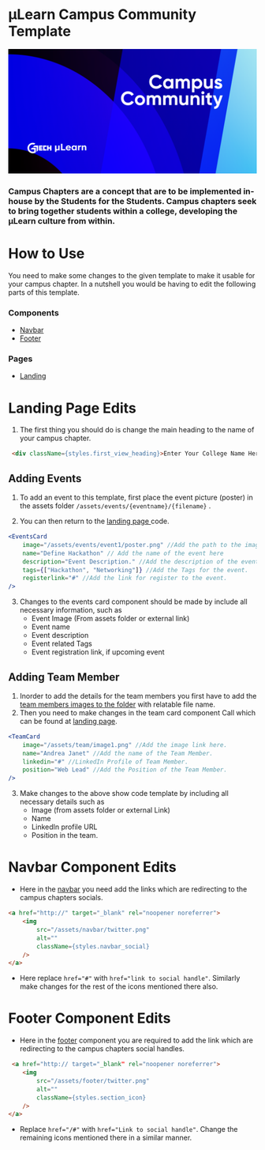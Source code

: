 # µLearn Campus Community Template

![Logo](public/helpers/CampusCommBanner.png)

### Campus Chapters are a concept that are to be implemented in-house by the Students for the Students. Campus chapters seek to bring together students within a college, developing the μLearn culture from within.

# How to Use
You need to make some changes to the given template to make it usable for your campus chapter. In a nutshell you would be having to edit the following parts of this template.

### Components
- [Navbar](/src/Components/Navbar/Navbar.jsx)
- [Footer](/src/Components/Footer/Footer.jsx)

### Pages
- [Landing](/src/Pages/Landing/Landing.jsx)


# Landing Page Edits

1. The first thing you should do is change the main heading to the name of your campus chapter.
```html
 <div className={styles.first_view_heading}>Enter Your College Name Here</div>
```

## Adding Events
1. To add an event to this template, first place the event picture (poster) in the assets folder `/assets/events/{eventname}/{filename}` .

2. You can then return to the [landing page ](/src/Pages/Landing/Landing.jsx) code. 
```jsx
<EventsCard
    image="/assets/events/event1/poster.png" //Add the path to the image here
    name="Define Hackathon" // Add the name of the event here
    description="Event Description." //Add the description of the event.
    tags={["Hackathon", "Networking"]} //Add the Tags for the event.
    registerlink="#" //Add the link for register to the event.
/>
```
3.  Changes to the events card component should be made by include all necessary information, such as
    - Event Image (From assets folder or external link)
    - Event name
    - Event description
    - Event related Tags
    - Event registration link, if upcoming event

## Adding Team Member
1. Inorder to add the details for the team members you first have to add the [team members images to the folder](/public/assets/team/) with relatable file name.
2. Then you need to make changes in the team card component Call which can be found at [landing page](/src/Pages/Landing/Landing.jsx).
```jsx
<TeamCard
    image="/assets/team/image1.png" //Add the image link here.
    name="Andrea Janet" //Add the name of the Team Member.
    linkedin="#" //LinkedIn Profile of Team Member.
    position="Web Lead" //Add the Position of the Team Member.
/>
```
3. Make changes to the above show code template by including all necessary details such as
    - Image (from assets folder or external Link)
    - Name
    - LinkedIn profile URL
    - Position in the team.


# Navbar Component Edits
 - Here in the [navbar](src/Components/Navbar/Navbar.jsx) you need add the links which are redirecting to the campus chapters socials.
```html
<a href="http://" target="_blank" rel="noopener noreferrer">
    <img
        src="/assets/navbar/twitter.png"
        alt=""
        className={styles.navbar_social}
    />
</a>
```

- Here replace `href="#"` with `href="link to social handle"`. Similarly make changes for the rest of the icons mentioned there also.

# Footer Component Edits
- Here in the [footer](/src/Components/Footer/Footer.jsx) component you are required to add the link which are 
redirecting to the campus chapters social handles.
```html
 <a href="http:// target="_blank" rel="noopener noreferrer">
    <img
        src="/assets/footer/twitter.png"
        alt=""
        className={styles.section_icon}
    />
</a>
```
- Replace `href="/#"` with `href="Link to social handle"`. Change the remaining icons mentioned there in a similar manner.
